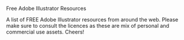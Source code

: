 Free Adobe Illustrator Resources

A list of FREE Adobe Illustrator resources from around the web. Please make sure to consult the licences as these are mix of personal and commercial use assets. Cheers!
